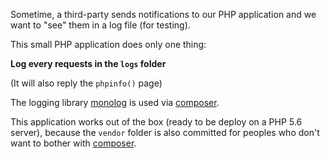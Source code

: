 Sometime, a third-party sends notifications to our PHP application and we want to "see" them in a log file (for testing).

This small PHP application does only one thing:

**Log every requests in the `logs` folder**

(It will also reply the `phpinfo()` page)

The logging library [monolog](https://github.com/Seldaek/monolog) is used via [composer](https://getcomposer.org/).

This application works out of the box (ready to be deploy on a PHP 5.6 server), because the `vendor` folder is also committed for peoples who don't want to bother with [composer](https://getcomposer.org/).
